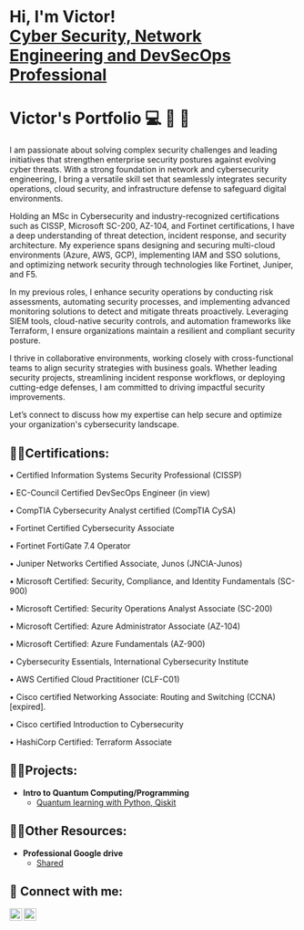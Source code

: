 <h1>Hi, I'm Victor! <br/><a href="https://www.linkedin.com/in/victor-ogueri-onyeukwu-564769160/">Cyber Security, Network Engineering and DevSecOps Professional</a>

# <a>Victor</a>'s Portfolio 💻 📂 💭

I am passionate about solving complex security challenges and leading initiatives that strengthen enterprise security postures against evolving cyber threats. With a strong foundation in network and cybersecurity engineering, I bring a versatile skill set that seamlessly integrates security operations, cloud security, and infrastructure defense to safeguard digital environments.

Holding an MSc in Cybersecurity and industry-recognized certifications such as CISSP, Microsoft SC-200, AZ-104, and Fortinet certifications, I have a deep understanding of threat detection, incident response, and security architecture. My experience spans designing and securing multi-cloud environments (Azure, AWS, GCP), implementing IAM and SSO solutions, and optimizing network security through technologies like Fortinet, Juniper, and F5.

In my previous roles, I enhance security operations by conducting risk assessments, automating security processes, and implementing advanced monitoring solutions to detect and mitigate threats proactively. Leveraging SIEM tools, cloud-native security controls, and automation frameworks like Terraform, I ensure organizations maintain a resilient and compliant security posture.

I thrive in collaborative environments, working closely with cross-functional teams to align security strategies with business goals. Whether leading security projects, streamlining incident response workflows, or deploying cutting-edge defenses, I am committed to driving impactful security improvements.

Let’s connect to discuss how my expertise can help secure and optimize your organization's cybersecurity landscape.


<h2>👨‍💻Certifications:</h2>

•	Certified Information Systems Security Professional (CISSP)

•	EC-Council Certified DevSecOps Engineer (in view)

•	CompTIA Cybersecurity Analyst certified (CompTIA CySA)

•	Fortinet Certified Cybersecurity Associate

•	Fortinet FortiGate 7.4 Operator

•	Juniper Networks Certified Associate, Junos (JNCIA-Junos)

•	Microsoft Certified: Security, Compliance, and Identity Fundamentals (SC-900)

•	Microsoft Certified: Security Operations Analyst Associate (SC-200)

•	Microsoft Certified: Azure Administrator Associate (AZ-104)

•	Microsoft Certified: Azure Fundamentals (AZ-900)

•	Cybersecurity Essentials, International Cybersecurity Institute

•	AWS Certified Cloud Practitioner (CLF-C01)  

•	Cisco certified Networking Associate: Routing and Switching (CCNA) [expired].

•	Cisco certified Introduction to Cybersecurity

•	HashiCorp Certified: Terraform Associate



<h2>👨‍💻Projects:</h2>

- <b>Intro to Quantum Computing/Programming</b>
  - [Quantum learning with Python, Qiskit](https://github.com/Chukwud3b3/quantumlearning)


<h2>👨‍💻Other Resources:</h2>

- <b>Professional Google drive</b>
  - [Shared ](https://github.com/Chukwud3b3/quantumlearning)

<!---
- <b>Data Structures and Algorithms Practice (AlgoExpert)</b>
  - [Praciting DS & Algos in Python](https://github.com/joshmadakor1/Algorithms-Practice)
- <b>Full Stack Web App (React, NodeJS, Azure, and Machine Learning Components)</b>
  - [Image Analysis Middleware](https://github.com/joshmadakor1/4chan-Image-Analysis-Middleware-C964) <b><i>(Potentially NSFW)</b></i>
- <b>PowerShell</b>
  - [Windows EventLog: Failed RDP Logins Source IP to full GeoData Conversion](https://github.com/joshmadakor1/Sentinel-Lab)
  - [JWipe (Disk Wiping Utility)](https://github.com/joshmadakor1/Jwipe.PowerShell)
  - [Active Directory Bulk User Creation](https://github.com/joshmadakor1/AD_PS)
  - [FIM (File Integrity Monitor)](https://github.com/joshmadakor1/PowerShell-Integrity-FIM)
- <b>C# (.NET Desktop Applications)</b>
  - [Ransomware Proof of Concept (Encrypter)](https://github.com/joshmadakor1/EncrypterPOC)
  - [Ransomware Proof of Concept (Decrypter)](https://github.com/joshmadakor1/DecrypterPOC)
  - [Keylogger with Email Capability](https://github.com/joshmadakor1/Key-Logger-With-Email)
- <b>Python</b>
  - [Package Delivery Application (Datastructures and Algorithms Demo)](https://github.com/joshmadakor1/Package-Delivery-Pathfinding-Algorithm)
--->
<!---
<h2>📺 Popular YouTube Videos</h2>

- [How to get into Cybersecurity Starting From Zero](https://www.youtube.com/watch?v=a83ASGn_V_s)
- [A Day in the Life of a Cybersecurity Anayst](https://www.youtube.com/watch?v=uHy3oM7NnoU)
- [How to Create a KeyLogger (C#)](https://www.youtube.com/watch?v=N-L9hklSlNk)
- [Ransomware Demonstration (C#)](https://www.youtube.com/watch?v=OfvdQeh79s0)
- [Is WGU Legit?](https://www.youtube.com/watch?v=E2MwRWxDBkA)
--->
<h2> 🤳 Connect with me:</h2>

[<img align="left" alt="VictorOgueri | LinkedIn" width="22px" src="https://cdn.jsdelivr.net/npm/simple-icons@v3/icons/linkedin.svg" />][linkedin]
[<img align="left" alt="VictorOgueri | Credly" width="22px" src="https://info.credly.com/hubfs/Credly_images_2022/Logo.svg" />][Credly]

[linkedin]: https://www.linkedin.com/in/victor-ogueri-onyeukwu-564769160/
[Credly]: https://www.credly.com/users/victor-ogueri-onyeukwu.efbfb711





<!---
- 👋 Hi, I’m @Chukwudebe
- 👀 I’m interested in Cybersecurity, Networking, DevOps
- 🌱 I’m currently learning DevOps
- 💞️ I’m looking to collaborate on ...
- 📫 How to reach me ...
- 😄 Pronouns: ...
- ⚡ Fun fact: ...


Chukwudebelearns/Chukwudebelearns is a ✨ special ✨ repository because its `README.md` (this file) appears on your GitHub profile.
You can click the Preview link to take a look at your changes.
--->

<!--
**Chukwud3b3/Chukwud3b3** is a ✨ _special_ ✨ repository because its `README.md` (this file) appears on your GitHub profile.

Here are some ideas to get you started:

- 🔭 I’m currently working on ...
- 🌱 I’m currently learning ...
- 👯 I’m looking to collaborate on ...
- 🤔 I’m looking for help with ...
- 💬 Ask me about ...
- 📫 How to reach me: ...
- 😄 Pronouns: ...
- ⚡ Fun fact: ...
-->
